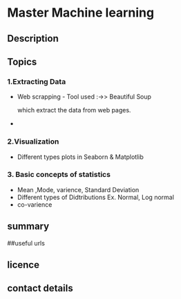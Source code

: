 # Master Machine learning

## Description
## Topics
 ### 1.Extracting  Data
  * Web scrapping -  Tool used :->> Beautiful Soup
  
    which extract the data from web pages.
  * 
 ### 2.Visualization 
 * Different types plots in  Seaborn & Matplotlib 
 ### 3. Basic concepts of statistics
 * Mean ,Mode, varience, Standard Deviation
 * Different types of Didtributions Ex. Normal, Log normal
 * co-varience
  
    
## summary 
##useful urls
## licence
## contact details
